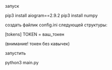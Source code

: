 запуск

pip3 install aiogram==2.9.2
pip3 install numpy

создать файлик config.ini следующей структуры:

[tokens]
TOKEN = ваш_токен

(внимание! токен без кавычек)

запустить

python3 main.py